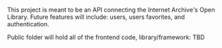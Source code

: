 ﻿This project is meant to be an API connecting the Internet Archive's Open Library.
Future features will include: users, users favorites, and authentication.

Public folder will hold all of the frontend code, library/framework: TBD
